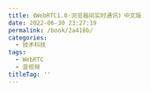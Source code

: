 ```yaml
---
title: 《WebRTC1.0-浏览器间实时通讯》中文版
date: 2022-06-30 23:27:19
permalink: /book/2a418b/
categories:
  - 技术科技
tags:
  - WebRTC
  - 音视频
titleTag: ''
---
```


<BookShelf 
album='https://cdn.jsdelivr.net/gh/jonsam-ng/image-hosting@master/oxygen-space/image.4uaxhregyqa0.webp' 
title="《WebRTC1.0-浏览器间实时通讯》中文版" 
author="网易云信" 
intro="本文是WebRTC工作组最新一次会议后的候选推荐标准，基于WebIDL定义了一组ECMAScript API，允许在实现了相关实时协议的浏览器或设备之间发送和接收媒体内容。同时也是对WebRTC的一个全面介绍，包括WebRTC中的各个术语，独有的概念，API的使用规范，详细的算法流程和一些注意点，并且对涉及的数据结构及其属性进行了剖析。在特定的使用场景下，草案的作者们还附上了示例代码。" 
:tags="['WebRTC', '音视频']" 
publisher="网易云信" 
lang="中文" 
:pages="108" 
link="https://www.aliyundrive.com/s/JRwkw85SB8U"
/>